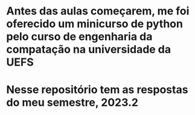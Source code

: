 # Antes das aulas começarem, me foi oferecido um minicurso de python pelo curso de engenharia da compatação na universidade da UEFS
# Nesse repositório tem as respostas do meu semestre, 2023.2
